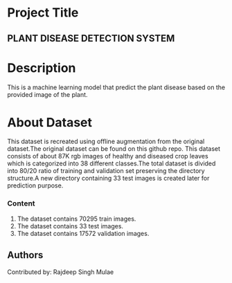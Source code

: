 # Project Title

## PLANT DISEASE DETECTION SYSTEM

# Description

This is a machine learning model that predict the plant disease based on the provided image of the plant.

# About Dataset

This dataset is recreated using offline augmentation from the original dataset.The original dataset can be found on this github repo.
This dataset consists of about 87K rgb images of healthy and diseased crop leaves which is categorized into 38 different classes.The total dataset is divided into 80/20 ratio of training and validation set preserving the directory structure.A new directory containing 33 test images is created later for prediction purpose.
### Content
1. The dataset contains 70295 train images.
2. The dataset contains 33 test images.
3. The dataset contains 17572 validation images.

## Authors

Contributed by: Rajdeep Singh Mulae

